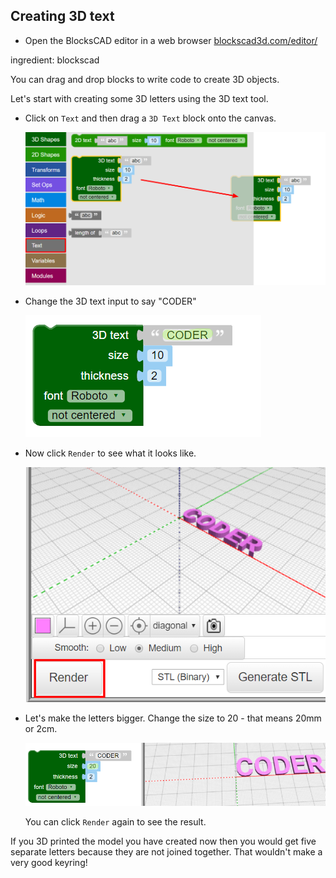## Creating 3D text

+ Open the BlocksCAD editor in a web browser [blockscad3d.com/editor/](https://www.blockscad3d.com/editor/)

ingredient: blockscad

You can drag and drop blocks to write code to create 3D objects. 

Let's start with creating some 3D letters using the 3D text tool.

+ Click on `Text` and then drag a `3D Text` block onto the canvas. 
	
	![screenshot](images/coder-canvas.png)
	
+ Change the 3D text input to say "CODER"

	![screenshot](images/coder-coder.png)
	
+ Now click `Render` to see what it looks like.

	![screenshot](images/coder-render.png) 
	
+ Let's make the letters bigger. Change the size to 20 - that means 20mm or 2cm. 
	
	![screenshot](images/coder-bigger.png) 
	
	You can click `Render` again to see the result. 
	
If you 3D printed the model you have created now then you would get five separate letters because they are not joined together. That wouldn't make a very good keyring!


	

	
	



 